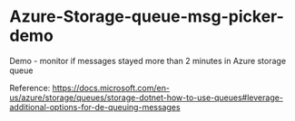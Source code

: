 # Azure-Storage-queue-msg-picker-demo
Demo - monitor if messages stayed more than 2 minutes in Azure storage queue

Reference: 
https://docs.microsoft.com/en-us/azure/storage/queues/storage-dotnet-how-to-use-queues#leverage-additional-options-for-de-queuing-messages
